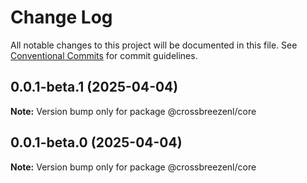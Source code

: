 # Change Log

All notable changes to this project will be documented in this file.
See [Conventional Commits](https://conventionalcommits.org) for commit guidelines.

## 0.0.1-beta.1 (2025-04-04)

**Note:** Version bump only for package @crossbreezenl/core

## 0.0.1-beta.0 (2025-04-04)

**Note:** Version bump only for package @crossbreezenl/core
